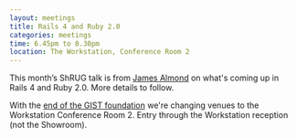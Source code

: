 ```yaml
---
layout: meetings
title: Rails 4 and Ruby 2.0
categories: meetings
time: 6.45pm to 8.30pm
location: The Workstation, Conference Room 2
---
```


This month’s ShRUG talk is from [James Almond](http://jamesalmond.com/)
on what's coming up in Rails 4 and Ruby 2.0. More details to follow.

With the [end of the GIST foundation](http://thegistfoundation.org/)
we're changing venues to the Workstation Conference Room 2. Entry
through the Workstation reception (not the Showroom).
